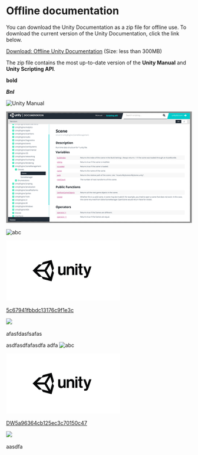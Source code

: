 
# Offline documentation

You can download the Unity Documentation as a zip file for offline use. To download the current version of the Unity Documentation, click the link below.

[Download: Offline Unity Documentation](../uploads/UnityDocumentation.zip) (Size: less than 300MB)

The zip file contains the most up-to-date version of the **Unity Manual** and **Unity Scripting API**.

**bold**

***BnI***

![Unity Manual](../uploads/Main/OfflineDocumentationUserManual.png)

![Unity Scripting API (Scripting Reference)](../uploads/Main/OfflineDocumentationScriptRef.png)

![abc](Images/DW5ad9ff02d63b6f120c534e3c.png)

![abc](Images/DW5a963922d2f2b83b4ce3e9c6_5c67941fbbdc13176c9f1e38.png)


[5c67941fbbdc13176c9f1e3c](Examples/DW5a96364cb125ec3c70150c47_5c67941fbbdc13176c9f1e3c.cs)

![](https://images.pexels.com/photos/67636/rose-blue-flower-rose-blooms-67636.jpeg)

afasfdasfsafas

asdfasdfafasdfa
adfa
![abc](Images/unity_5c67941fbbdc13176c9f1e38.png)

![abc](Images/DW5a963922d2f2b83b4ce3e9c6_5c67941fbbdc13176c9f1e38.png)


[DW5a96364cb125ec3c70150c47](Examples/DW5a96364cb125ec3c70150c47.txt)

![](https://images.pexels.com/photos/67636/rose-blue-flower-rose-blooms-67636.jpeg)


aasdfa

